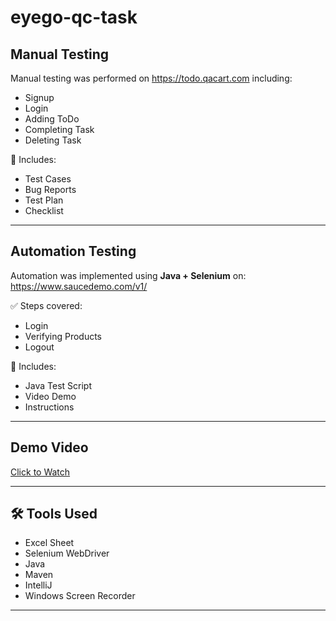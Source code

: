# eyego-qc-task

##  Manual Testing
Manual testing was performed on https://todo.qacart.com including:

- Signup
- Login
- Adding ToDo
- Completing Task
- Deleting Task

📁 Includes:
- Test Cases
- Bug Reports
- Test Plan
- Checklist 

---

##  Automation Testing
Automation was implemented using **Java + Selenium** on:  
https://www.saucedemo.com/v1/

✅ Steps covered:
- Login
- Verifying Products
- Logout

📁 Includes:
- Java Test Script
- Video Demo
- Instructions

---

##  Demo Video
[Click to Watch](<https://drive.google.com/file/d/1AdVNOeb1nBZCFuXD95W5YvgTecBkJpC2/view?usp=sharing>)

---

## 🛠 Tools Used
- Excel Sheet
- Selenium WebDriver
- Java
- Maven
- IntelliJ
- Windows Screen Recorder

---


